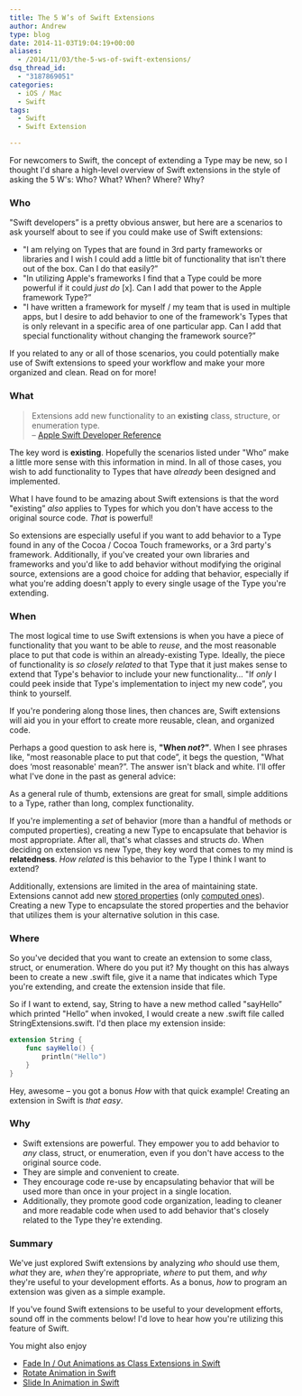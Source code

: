 ```yaml
---
title: The 5 W’s of Swift Extensions
author: Andrew
type: blog
date: 2014-11-03T19:04:19+00:00
aliases:
  - /2014/11/03/the-5-ws-of-swift-extensions/
dsq_thread_id:
  - "3187869051"
categories:
  - iOS / Mac
  - Swift
tags:
  - Swift
  - Swift Extension

---
```

For newcomers to Swift, the concept of extending a Type may be new, so I thought I'd share a high-level overview of Swift extensions in the style of asking the 5 W's: Who? What? When? Where? Why?

### Who

"Swift developers&#8221; is a pretty obvious answer, but here are a scenarios to ask yourself about to see if you could make use of Swift extensions:

  * "I am relying on Types that are found in 3rd party frameworks or libraries and I wish I could add a little bit of functionality that isn't there out of the box. Can I do that easily?&#8221;
  * "In utilizing Apple's frameworks I find that a Type could be more powerful if it could _just do_ [x]. Can I add that power to the Apple framework Type?&#8221;
  * "I have written a framework for myself / my team that is used in multiple apps, but I desire to add behavior to one of the framework's Types that is only relevant in a specific area of one particular app. Can I add that special functionality without changing the framework source?&#8221;

If you related to any or all of those scenarios, you could potentially make use of Swift extensions to speed your workflow and make your more organized and clean. Read on for more!

### What

> Extensions add new functionality to an **existing** class, structure, or enumeration type.  
> – [Apple Swift Developer Reference][1] 

The key word is **existing**. Hopefully the scenarios listed under "Who&#8221; make a little more sense with this information in mind. In all of those cases, you wish to add functionality to Types that have _already_ been designed and implemented.

What I have found to be amazing about Swift extensions is that the word "existing&#8221; _also_ applies to Types for which you don't have access to the original source code. _That_ is powerful!

So extensions are especially useful if you want to add behavior to a Type found in any of the Cocoa / Cocoa Touch frameworks, or a 3rd party's framework. Additionally, if you've created your own libraries and frameworks and you'd like to add behavior without modifying the original source, extensions are a good choice for adding that behavior, especially if what you're adding doesn't apply to every single usage of the Type you're extending.

### When

The most logical time to use Swift extensions is when you have a piece of functionality that you want to be able to _reuse_, and the most reasonable place to put that code is within an already-existing Type. Ideally, the piece of functionality is _so closely related_ to that Type that it just makes sense to extend that Type's behavior to include your new functionality&#8230; "If _only_ I could peek inside that Type's implementation to inject my new code&#8221;, you think to yourself.

If you're pondering along those lines, then chances are, Swift extensions will aid you in your effort to create more reusable, clean, and organized code.

Perhaps a good question to ask here is, **"When _not_?&#8221;**. When I see phrases like, "most reasonable place to put that code&#8221;, it begs the question, "What does &#8216;most reasonable' mean?&#8221;. The answer isn't black and white. I'll offer what I've done in the past as general advice:

As a general rule of thumb, extensions are great for small, simple additions to a Type, rather than long, complex functionality.

If you're implementing a _set_ of behavior (more than a handful of methods or computed properties), creating a new Type to encapsulate that behavior is most appropriate. After all, that's what classes and structs _do_. When deciding on extension vs new Type, they key word that comes to my mind is **relatedness**. _How related_ is this behavior to the Type I think I want to extend?

Additionally, extensions are limited in the area of maintaining state. Extensions cannot add new [stored properties][2] (only [computed ones][3]). Creating a new Type to encapsulate the stored properties and the behavior that utilizes them is your alternative solution in this case.

### Where

So you've decided that you want to create an extension to some class, struct, or enumeration. Where do you put it? My thought on this has always been to create a new .swift file, give it a name that indicates which Type you're extending, and create the extension inside that file.

So if I want to extend, say, String to have a new method called "sayHello&#8221; which printed "Hello&#8221; when invoked, I would create a new .swift file called StringExtensions.swift. I'd then place my extension inside:

```swift
extension String {
    func sayHello() {
        println("Hello")
    }
}
```

Hey, awesome – you got a bonus _How_ with that quick example! Creating an extension in Swift is _that easy_.

### Why

  * Swift extensions are powerful. They empower you to add behavior to _any_ class, struct, or enumeration, even if you don't have access to the original source code.
  * They are simple and convenient to create.
  * They encourage code re-use by encapsulating behavior that will be used more than once in your project in a single location.
  * Additionally, they promote good code organization, leading to cleaner and more readable code when used to add behavior that's closely related to the Type they're extending.

### Summary

We've just explored Swift extensions by analyzing _who_ should use them, _what_ they are, _when_ they're appropriate, _where_ to put them, and _why_ they're useful to your development efforts. As a bonus, _how_ to program an extension was given as a simple example.

If you've found Swift extensions to be useful to your development efforts, sound off in the comments below! I'd love to hear how you're utilizing this feature of Swift.

<div class="related-posts">
  You might also enjoy</p> 
  
  <ul>
    <li>
      <a href="http://www.andrewcbancroft.com/2014/07/27/fade-in-out-animations-as-class-extensions-with-swift/" title="Fade In / Out Animations as Class Extensions in Swift">Fade In / Out Animations as Class Extensions in Swift</a>
    </li>
    <li>
      <a href="http://www.andrewcbancroft.com/2014/10/15/rotate-animation-in-swift/" title="Rotate Animation in Swift">Rotate Animation in Swift</a>
    </li>
    <li>
      <a href="http://www.andrewcbancroft.com/2014/09/24/slide-in-animation-in-swift/" title="Slide In Animation in Swift">Slide In Animation in Swift</a>
    </li>
  </ul>
</div>

 [1]: https://developer.apple.com/library/ios/documentation/Swift/Conceptual/Swift_Programming_Language/Extensions.html "Apple Swift Developer Referenc"
 [2]: https://developer.apple.com/library/ios/documentation/swift/conceptual/Swift_Programming_Language/Properties.html#//apple_ref/doc/uid/TP40014097-CH14-XID_381
 [3]: https://developer.apple.com/library/ios/documentation/swift/conceptual/Swift_Programming_Language/Properties.html#//apple_ref/doc/uid/TP40014097-CH14-XID_386